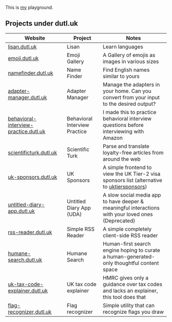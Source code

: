 This is [my](https://cemrekarakas.com) playground.

## Projects under dutl.uk

| Website | Project | Notes |
| -                                           | -             | - |
| [lisan.dutl.uk](https://lisan.dutl.uk)      | Lisan         | Learn languages
| [emoji.dutl.uk](https://emoji.dutl.uk)      | Emoji Gallery | A Gallery of emojis as images in various sizes 
| [namefinder.dutl.uk](https://namefinder.dutl.uk) | Name Finder   | Find English names similar to yours
| [adapter-manager.dutl.uk](https://adapter-manager.dutl.uk) | Adapter Manager | Manage the adapters in your home. Can you convert from your input to the desired output?
| [behavioral-interview-practice.dutl.uk](https://behavioral-interview-practice.dutl.uk) | Behavioral Interview Practice | I made this to practice behavioral interview questions before interviewing with Amazon
| [scientificturk.dutl.uk](https://scientificturk.dutl.uk) | Scientific Turk | Parse and translate loyalty-free articles from around the web
| [uk-sponsors.dutl.uk](https://uk-sponsors.dutl.uk) | UK Sponsors | A simple frontend to view the UK Tier-2 visa sponsors list (alternative to [uktiersponsors](https://uktiersponsors.co.uk/))
| [untitled-diary-app.dutl.uk](#) | Untitled Diary App (UDA) | A slow social media app to have deeper & meaningful interactions with your loved ones (Deprecated)
| [rss-reader.dutl.uk](https://rss-reader.dutl.uk) | Simple RSS Reader | A simple completely client-side RSS reader
| [humane-search.dutl.uk](https://humane-search.dutl.uk) | Humane Search | Human-first search engine hoping to curate a human-generated-only thoughtful content space
| [uk-tax-code-explainer.dutl.uk](https://uk-tax-code-explainer.dutl.uk/) | UK tax code explainer | HMRC gives only a guidance over tax codes and lacks an explainer, this tool does that
| [flag-recognizer,dutl.uk](https://flag-recognizer.dutl.uk/) | Flag recognizer |  Simple utility that can recognize flags you draw


<style>
body {
  background-image: url(https://i.ibb.co/K0JCmnr/dutluk-transparent.png);
  background-size: cover;
  height: 100vh;
}
.markdown-body {
  font-weight: 200;
  background-color: #FFFFFFAA;
  padding: 2em;
  border-radius: 1em;
}
</style>
